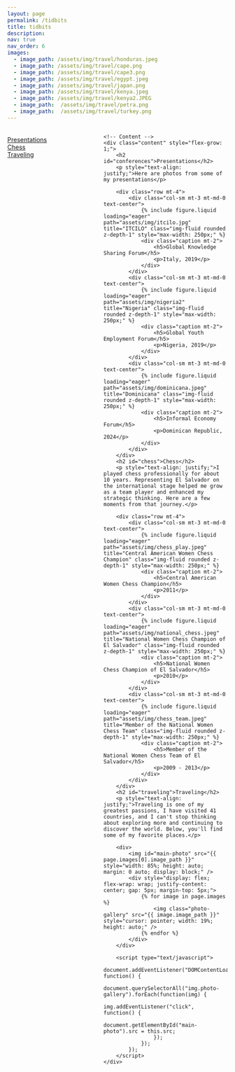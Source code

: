 ```yaml
---
layout: page
permalink: /tidbits
title: tidbits
description:
nav: true
nav_order: 6
images:
  - image_path: /assets/img/travel/honduras.jpeg
  - image_path: /assets/img/travel/cape.png
  - image_path: /assets/img/travel/cape3.png
  - image_path: /assets/img/travel/egypt.jpeg
  - image_path: /assets/img/travel/japan.png
  - image_path: /assets/img/travel/kenya.jpeg
  - image_path: /assets/img/travel/kenya2.JPEG
  - image_path:  /assets/img/travel/petra.png
  - image_path:  /assets/img/travel/turkey.png
---
```


<style>
  @media (max-width: 768px) {
    .sidebar {
      display: none;
    }
    .content {
      width: 100%;
    }
  }
</style>

<div style="display: flex;">
    <!-- Sidebar -->
    <div class="sidebar" style="min-width: 200px; max-width: 250px; padding-right: 20px; position: sticky; top: 20px; height: 100%;">
        <h4></h4>
        <ul style="list-style-type: none; padding-left: 0;">
            <li><a href="#conferences">Presentations</a></li>
            <li><a href="#chess">Chess</a></li>
            <li><a href="#traveling">Traveling</a></li>
        </ul>
    </div>

    <!-- Content -->
    <div class="content" style="flex-grow: 1;">
        <h2 id="conferences">Presentations</h2>
        <p style="text-align: justify;">Here are photos from some of my presentations</p>

        <div class="row mt-4">
            <div class="col-sm mt-3 mt-md-0 text-center">
                {% include figure.liquid loading="eager" path="assets/img/itcilo.jpg" title="ITCILO" class="img-fluid rounded z-depth-1" style="max-width: 250px;" %}
                <div class="caption mt-2">
                    <h5>Global Knowledge Sharing Forum</h5>
                    <p>Italy, 2019</p>
                </div>
            </div>
            <div class="col-sm mt-3 mt-md-0 text-center">
                {% include figure.liquid loading="eager" path="assets/img/nigeria2" title="Nigeria" class="img-fluid rounded z-depth-1" style="max-width: 250px;" %}
                <div class="caption mt-2">
                    <h5>Global Youth Employment Forum</h5>
                    <p>Nigeria, 2019</p>
                </div>
            </div>
            <div class="col-sm mt-3 mt-md-0 text-center">
                {% include figure.liquid loading="eager" path="assets/img/dominicana.jpeg" title="Dominicana" class="img-fluid rounded z-depth-1" style="max-width: 250px;" %}
                <div class="caption mt-2">
                    <h5>Informal Economy Forum</h5>
                    <p>Dominican Republic, 2024</p>
                </div>
            </div>
        </div>
        <h2 id="chess">Chess</h2>
        <p style="text-align: justify;">I played chess professionally for about 10 years. Representing El Salvador on the international stage helped me grow as a team player and enhanced my strategic thinking. Here are a few moments from that journey.</p>

        <div class="row mt-4">
            <div class="col-sm mt-3 mt-md-0 text-center">
                {% include figure.liquid loading="eager" path="assets/img/chess_play.jpeg" title="Central American Women Chess Champion" class="img-fluid rounded z-depth-1" style="max-width: 250px;" %}
                <div class="caption mt-2">
                    <h5>Central American Women Chess Champion</h5>
                    <p>2011</p>
                </div>
            </div>
            <div class="col-sm mt-3 mt-md-0 text-center">
                {% include figure.liquid loading="eager" path="assets/img/national_chess.jpeg" title="National Women Chess Champion of El Salvador" class="img-fluid rounded z-depth-1" style="max-width: 250px;" %}
                <div class="caption mt-2">
                    <h5>National Women Chess Champion of El Salvador</h5>
                    <p>2010</p>
                </div>
            </div>
            <div class="col-sm mt-3 mt-md-0 text-center">
                {% include figure.liquid loading="eager" path="assets/img/chess_team.jpeg" title="Member of the National Women Chess Team" class="img-fluid rounded z-depth-1" style="max-width: 250px;" %}
                <div class="caption mt-2">
                    <h5>Member of the National Women Chess Team of El Salvador</h5>
                    <p>2009 - 2013</p>
                </div>
            </div>
        </div>
        <h2 id="traveling">Traveling</h2>
        <p style="text-align: justify;">Traveling is one of my greatest passions, I have visited 41 countries, and I can't stop thinking about exploring more and continuing to discover the world. Below, you'll find some of my favorite places.</p>

        <div>
            <img id="main-photo" src="{{ page.images[0].image_path }}" style="width: 85%; height: auto; margin: 0 auto; display: block;" />
            <div style="display: flex; flex-wrap: wrap; justify-content: center; gap: 5px; margin-top: 5px;">
                {% for image in page.images %}
                    <img class="photo-gallery" src="{{ image.image_path }}" style="cursor: pointer; width: 19%; height: auto;" />
                {% endfor %}
            </div>
        </div>

        <script type="text/javascript">
            document.addEventListener("DOMContentLoaded", function() {
                document.querySelectorAll("img.photo-gallery").forEach(function(img) {
                    img.addEventListener("click", function() {
                        document.getElementById("main-photo").src = this.src;
                    });
                });
            });
        </script>
    </div>
</div>
